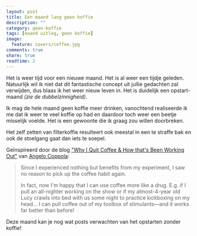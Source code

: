 ```yaml
---
layout: post
title: Een maand lang geen koffie
description: ""
category: geen-koffie
tags: [maand uitleg, geen koffie]
image:
  feature: covers/coffee.jpg
comments: true
share: true
readtime: 2
---
```


Het is weer tijd voor een nieuwe maand. Het is al weer een tijdje geleden. Natuurlijk wil ik niet dat dit fantastische concept uit jullie gedachten zal verwijden, dus blaas ik het weer nieuw leven in. Het is duidelijk een opstart-maand *(zie de dubbelzinnigheid)*.

Ik mag de hele maand geen koffie meer drinken, vanochtend realiseerde ik me dat ik weer te veel koffie op had en daardoor toch weer een beetje misselijk voelde. Het is een gewoonte die ik graag zou willen doorbreken.

Het zelf zetten van filterkoffie resulteert ook meestal in een te straffe bak en ook de stoelgang gaat dan iets te soepel.

Geïnspireerd door de blog ["Why I Quit Coffee & How that's Been Working Out"](http://www.humansarenotbroken.com/why-i-quit-coffee-how-thats-been-working-out/) van [Angelo Coppola](http://www.humansarenotbroken.com/author/admin/):

> Since I experienced nothing but benefits from my experiment, I saw no reason to pick up the coffee habit again.
>
> In fact, now I'm happy that I can use coffee more like a drug. E.g. if I pull an all-nighter working on the show or if my almost-4-year old Lucy crawls into bed with us some night to practice kickboxing on my head... I can pull coffee out of my toolbox of stimulants—and it works far better than before!

Deze maand kan je nog wat posts verwachten van het opstarten zonder koffie!
